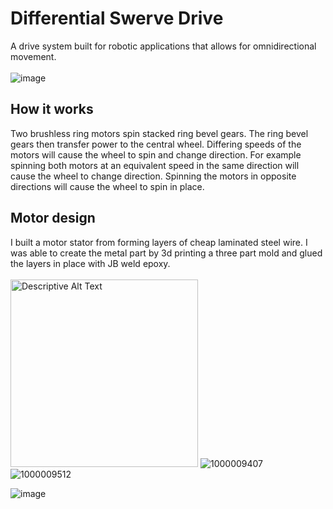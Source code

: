# Differential Swerve Drive
A drive system built for robotic applications that allows for omnidirectional movement.
<br><br>
![image](https://github.com/user-attachments/assets/d898ea0f-b6b2-4c19-8a46-1152930a5214)

## How it works
Two brushless ring motors spin stacked ring bevel gears. The ring bevel gears then transfer power to the central wheel. Differing speeds of the motors will cause the wheel to spin and change direction. For example spinning both motors at an equivalent speed in the same direction will cause the wheel to change direction. Spinning the motors in opposite directions will cause the wheel to spin in place.

## Motor design
I built a motor stator from forming layers of cheap laminated steel wire. I was able to create the metal part by 3d printing a three part mold and glued the layers in place with JB weld epoxy.
<br><br>
<img src="https://github.com/user-attachments/assets/379ed8b4-4064-4097-9ecf-3167dd03bf3d" alt="Descriptive Alt Text" width="300">
![1000009407](https://github.com/user-attachments/assets/b09c07a3-62b3-47fa-ac8e-20a9360a6d21)
![1000009512](https://github.com/user-attachments/assets/35ddbb3b-6340-444f-8215-5c9e038308d0)



![image](https://github.com/user-attachments/assets/3d4a2893-2eee-4d65-9310-0857f3d20b45)
